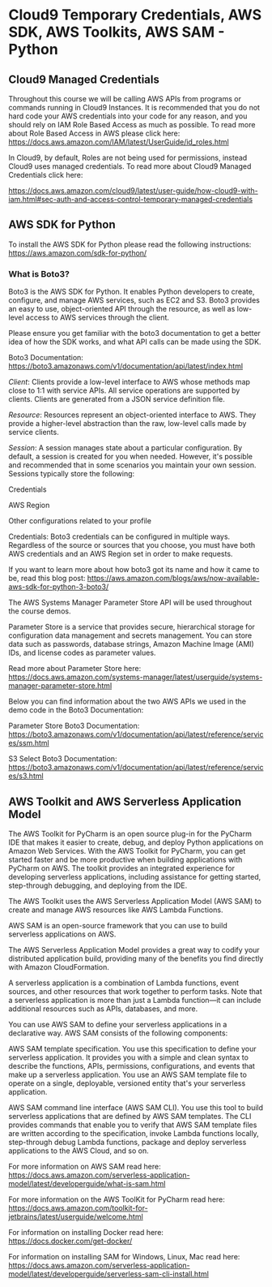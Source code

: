 # Cloud9 Temporary Credentials, AWS SDK, AWS Toolkits, AWS SAM - Python

## Cloud9 Managed Credentials

Throughout this course we will be calling AWS APIs from programs or commands running in Cloud9 Instances. It is recommended that you do not hard code your AWS credentials into your code for any reason, and you should rely on IAM Role Based Access as much as possible. To read more about Role Based Access in AWS please click here: https://docs.aws.amazon.com/IAM/latest/UserGuide/id_roles.html

In Cloud9, by default, Roles are not being used for permissions, instead Cloud9 uses managed credentials. To read more about Cloud9 Managed Credentials click here:

https://docs.aws.amazon.com/cloud9/latest/user-guide/how-cloud9-with-iam.html#sec-auth-and-access-control-temporary-managed-credentials

## AWS SDK for Python

To install the AWS SDK for Python please read the following instructions: https://aws.amazon.com/sdk-for-python/

### What is Boto3? 

Boto3 is the AWS SDK for Python. It enables Python developers to create, configure, and manage AWS services, such as EC2 and S3. Boto3 provides an easy to use, object-oriented API through the resource, as well as low-level access to AWS services through the client.

Please ensure you get familiar with the boto3 documentation to get a better idea of how the SDK works, and what API calls can be made using the SDK.

Boto3 Documentation: https://boto3.amazonaws.com/v1/documentation/api/latest/index.html

*Client*: Clients provide a low-level interface to AWS whose methods map close to 1:1 with service APIs. All service operations are supported by clients. Clients are generated from a JSON service definition file.

*Resource*: Resources represent an object-oriented interface to AWS. They provide a higher-level abstraction than the raw, low-level calls made by service clients.

*Session*: A session manages state about a particular configuration. By default, a session is created for you when needed. However, it's possible and recommended that in some scenarios you maintain your own session. Sessions typically store the following:

Credentials

AWS Region

Other configurations related to your profile 

Credentials: Boto3 credentials can be configured in multiple ways. Regardless of the source or sources that you choose, you must have both AWS credentials and an AWS Region set in order to make requests.

If you want to learn more about how boto3 got its name and how it came to be, read this blog post: https://aws.amazon.com/blogs/aws/now-available-aws-sdk-for-python-3-boto3/  

The AWS Systems Manager Parameter Store API will be used throughout the course demos.  

Parameter Store is a service that provides secure, hierarchical storage for configuration data management and secrets management. You can store data such as passwords, database strings, Amazon Machine Image (AMI) IDs, and license codes as parameter values.

Read more about Parameter Store here: https://docs.aws.amazon.com/systems-manager/latest/userguide/systems-manager-parameter-store.html

Below you can find information about the two AWS APIs we used in the demo code in the Boto3 Documentation:

Parameter Store Boto3 Documentation: https://boto3.amazonaws.com/v1/documentation/api/latest/reference/services/ssm.html

S3 Select Boto3 Documentation: https://boto3.amazonaws.com/v1/documentation/api/latest/reference/services/s3.html

## AWS Toolkit and AWS Serverless Application Model  

The AWS Toolkit for PyCharm is an open source plug-in for the PyCharm IDE that makes it easier to create, debug, and deploy Python applications on Amazon Web Services. With the AWS Toolkit for PyCharm, you can get started faster and be more productive when building applications with PyCharm on AWS. The toolkit provides an integrated experience for developing serverless applications, including assistance for getting started, step-through debugging, and deploying from the IDE.

The AWS Toolkit uses the AWS Serverless Application Model (AWS SAM) to create and manage AWS resources like AWS Lambda Functions. 

AWS SAM is an open-source framework that you can use to build serverless applications on AWS.

The AWS Serverless Application Model provides a great way to codify your distributed application build, providing many of the benefits you find directly with Amazon CloudFormation.

A serverless application is a combination of Lambda functions, event sources, and other resources that work together to perform tasks. Note that a serverless application is more than just a Lambda function—it can include additional resources such as APIs, databases, and more.

You can use AWS SAM to define your serverless applications in a declarative way. AWS SAM consists of the following components:

AWS SAM template specification. You use this specification to define your serverless application. It provides you with a simple and clean syntax to describe the functions, APIs, permissions, configurations, and events that make up a serverless application. You use an AWS SAM template file to operate on a single, deployable, versioned entity that's your serverless application. 

AWS SAM command line interface (AWS SAM CLI). You use this tool to build serverless applications that are defined by AWS SAM templates. The CLI provides commands that enable you to verify that AWS SAM template files are written according to the specification, invoke Lambda functions locally, step-through debug Lambda functions, package and deploy serverless applications to the AWS Cloud, and so on. 

For more information on AWS SAM read here: https://docs.aws.amazon.com/serverless-application-model/latest/developerguide/what-is-sam.html

For more information on the AWS ToolKit for PyCharm read here: https://docs.aws.amazon.com/toolkit-for-jetbrains/latest/userguide/welcome.html

For information on installing Docker read here: https://docs.docker.com/get-docker/

For information on installing SAM for Windows, Linux, Mac read here: https://docs.aws.amazon.com/serverless-application-model/latest/developerguide/serverless-sam-cli-install.html